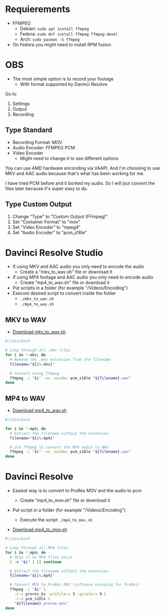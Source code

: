 # Requierements
- FFMPEG
	- Debian: `sudo apt install ffmpeg`
	- Fedora: `sudo dnf install ffmpeg ffmpeg-devel`
	- Arch: `sudo pacman -S ffmpeg`
- On Fedora you might need to install RPM fusion

# OBS
- The most simple option is to record your footage
	- With format supported by Davinci Resolve

Go to
1. Settings
2. Output
3. Recording

## Type Standard
- Recording Format: MOV
- Audio Encoder: FFMPEG PCM
- Video Encoder
	- Might need to change it to see different options

You can use AMD hardware enconding via VAAPI. And I'm choosing to use MKV and AAC audio because that's what has been working for me.

I have tried PCM before and it borked my audio. So I will jsut convert the files later because it's super easy to do.

## Type Custom Output
1. Change "Type" to "Custom Output (FFmpeg)"
2. Set "Container Format" to "mov"
3. Set "Video Encoder" to "mpeg4"
4. Set "Audio Encoder" to "pcm_s16le"

# Davinci Resolve Studio
- If using MKV and AAC audio you only need to encode the audio
	- Create a "mkv_to_wav.sh" file or download it
- If using MP4 footage and AAC audio you only need to encode audio
	- Create "mp4_to_wav.sh" file or download it
- Put scripts in a folder (for example "/Videos/Encoding")
- Execute desired script to convert inside the folder
	 - `./mkv_to_wav.sh`
	 - `./mp4_to_wav.sh`

## MKV to WAV

- [Download mkv_to_wav.sh](ffmpeg-scripts/mkv_to_wav.sh)

```sh
#!/bin/bash

# Loop through all .mkv files
for i in *.mkv; do
  # Remove the .mkv extension from the filename
  filename="${i%.mkv}"

  # Convert using ffmpeg
  ffmpeg -i "$i" -vn -acodec pcm_s16le "${filename}.wav"
done
```

## MP4 to WAV

- [Download mp4_to_wav.sh](ffmpeg-scripts/mp4_to_wav.sh)

``` sh
#!/bin/bash

for i in *.mp4; do
  # Extract the filename without the extension
  filename="${i%.mp4}"

  # Use ffmpeg to convert the MP4 audio to WAV
  ffmpeg -i "$i" -vn -acodec pcm_s16le "${filename}.wav"
done
```

# Davinci Resolve
- Easiest way is to convert to ProRes MOV and the audio to pcm
	- Create "mp4_to_mov.sh" file or download it
- Put script in a folder (for example "/Videos/Encoding")
	- Execute the script `./mp4_to_mov.sh`

- [Download mp4_to_mov.sh](ffmpeg-scripts/mp4_to_mov.sh)

```sh
#!/bin/bash

# Loop through all MP4 files
for i in *.mp4; do
  # Skip if no MP4 files exist
  [ -e "$i" ] || continue

  # Extract the filename without the extension
  filename="${i%.mp4}"

  # Convert MP4 to ProRes MOV (software encoding for ProRes)
  ffmpeg -i "$i" \
    -c:v prores_ks -profile:v 3 -qscale:v 9 \
    -c:a pcm_s16le \
    "${filename}_prores.mov"
done
```
